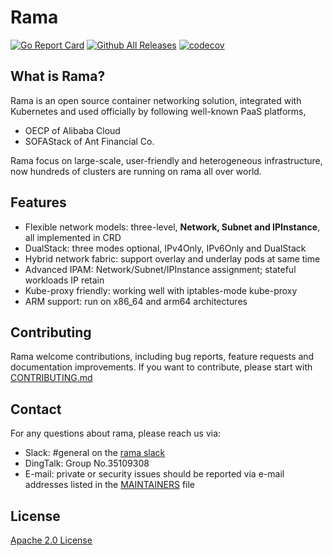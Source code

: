 # Rama

[![Go Report Card](https://goreportcard.com/badge/github.com/oecp/rama)](https://goreportcard.com/report/github.com/oecp/rama)
[![Github All Releases](https://img.shields.io/docker/pulls/ramanetworking/rama.svg)](https://hub.docker.com/r/ramanetworking/rama/tags)
[![codecov](https://codecov.io/gh/oecp/rama/branch/main/graphs/badge.svg)](https://codecov.io/gh/oecp/rama)

## What is Rama?

Rama is an open source container networking solution, integrated with Kubernetes and used officially by following well-known PaaS platforms,

- OECP of Alibaba Cloud
- SOFAStack of Ant Financial Co.

Rama focus on large-scale, user-friendly and heterogeneous infrastructure, now hundreds of clusters are running on rama all over world.

## Features

- Flexible network models: three-level, **Network, Subnet and IPInstance**, all implemented in CRD
- DualStack: three modes optional, IPv4Only, IPv6Only and DualStack
- Hybrid network fabric: support overlay and underlay pods at same time
- Advanced IPAM: Network/Subnet/IPInstance assignment; stateful workloads IP retain
- Kube-proxy friendly: working well with iptables-mode kube-proxy
- ARM support: run on x86_64 and arm64 architectures

## Contributing

Rama welcome contributions, including bug reports, feature requests and documentation improvements.
If you want to contribute, please start with [CONTRIBUTING.md](CONTRIBUTING.md)

## Contact

For any questions about rama, please reach us via:

- Slack: #general on the [rama slack](rama-qh63190.slack.com)
- DingTalk: Group No.35109308
- E-mail: private or security issues should be reported via e-mail addresses listed in the [MAINTAINERS](MAINTAINERS) file

## License

[Apache 2.0 License](LICENSE)
